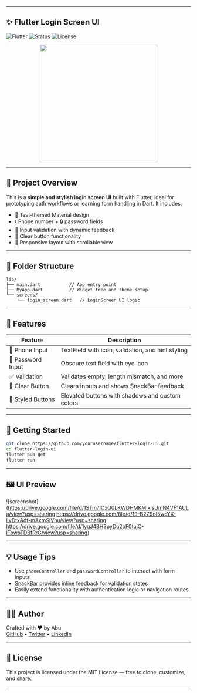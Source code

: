 
---

## ✨ Flutter Login Screen UI

![Flutter](https://img.shields.io/badge/Flutter-Dart-blue.svg)
![Status](https://img.shields.io/badge/Ready-to-Use-brightgreen.svg)
![License](https://img.shields.io/badge/License-MIT-lightgrey.svg)

<div align="center">
  <img src="https://media3.giphy.com/media/v1.Y2lkPTc5MGI3NjExeWF2dHl6dzMxeTJ5bjZ2ZWhhNDlwbDF4c25mcGFkcnQ0YzcyY29vZCZlcD12MV9pbnRlcm5hbF9naWZfYnlfaWQmY3Q9Zw/ENY5vJgJPEfG3Ym14H/giphy.gif" width="320"/>
</div>

---

## 📱 Project Overview

This is a **simple and stylish login screen UI** built with Flutter, ideal for prototyping auth workflows or learning form handling in Dart. It includes:

- 🌿 Teal-themed Material design
- 📞 Phone number + 🔒 password fields
- 🧠 Input validation with dynamic feedback
- 🧹 Clear button functionality
- 📱 Responsive layout with scrollable view

---

## 📂 Folder Structure

```
lib/
├── main.dart           // App entry point
├── MyApp.dart          // Widget tree and theme setup
└── screens/
    └── login_screen.dart   // LoginScreen UI logic
```

---

## 🧪 Features

| Feature             | Description                                          |
|--------------------|------------------------------------------------------|
| 📲 Phone Input      | TextField with icon, validation, and hint styling   |
| 🔐 Password Input   | Obscure text field with eye icon                    |
| ✅ Validation       | Validates empty, length mismatch, and more          |
| 🚫 Clear Button     | Clears inputs and shows SnackBar feedback           |
| 🎨 Styled Buttons   | Elevated buttons with shadows and custom colors     |

---

## 🚀 Getting Started

```bash
git clone https://github.com/yourusername/flutter-login-ui.git
cd flutter-login-ui
flutter pub get
flutter run
```

---

## 🖼️ UI Preview

![screenshot](https://drive.google.com/file/d/1STm7lCxQ0LKWDHMKMIxIsUmN4VF1AULa/view?usp=sharing
https://drive.google.com/file/d/19-B2Z9oI5wcYX-LyDtxAdf-mAxmSIVhu/view?usp=sharing
https://drive.google.com/file/d/1yqJ4BH3pyDu2oF0tujO-lTowoTDBfRrG/view?usp=sharing)

---

## 💡 Usage Tips

- Use `phoneController` and `passwordController` to interact with form inputs
- SnackBar provides inline feedback for validation states
- Easily extend functionality with authentication logic or navigation routes

---

## 👨‍💻 Author

Crafted with ❤️ by Abu  
[GitHub](#) • [Twitter](#) • [LinkedIn](#)

---

## 📄 License

This project is licensed under the MIT License — free to clone, customize, and share.

---

